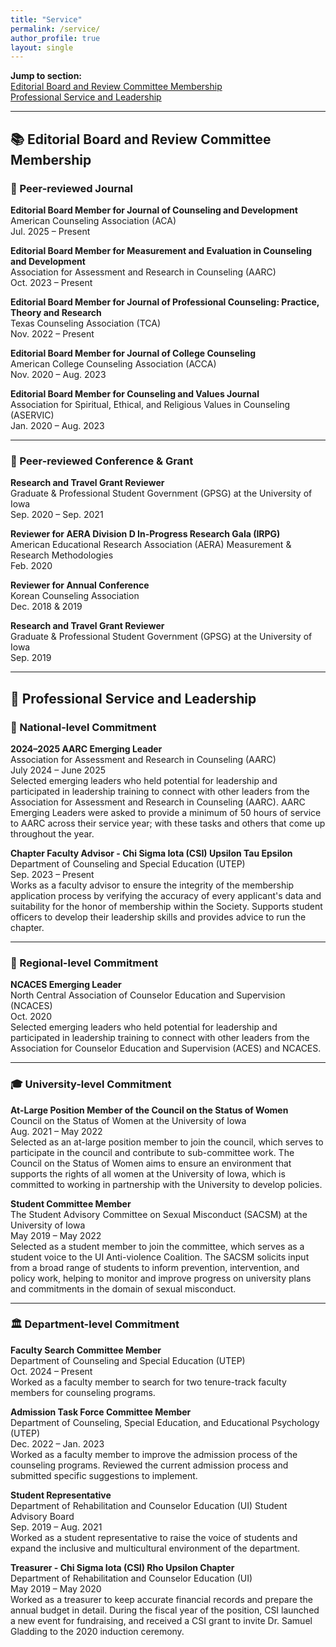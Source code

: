 ```yaml
---
title: "Service"
permalink: /service/
author_profile: true
layout: single
---
```


**Jump to section:**  
[Editorial Board and Review Committee Membership](#editorial-board-and-review-committee-membership)  
[Professional Service and Leadership](#professional-service-and-leadership)

---

## 📚 Editorial Board and Review Committee Membership  


### 📰 Peer-reviewed Journal

**Editorial Board Member for Journal of Counseling and Development**  
American Counseling Association (ACA)  
Jul. 2025 – Present

**Editorial Board Member for Measurement and Evaluation in Counseling and Development**  
Association for Assessment and Research in Counseling (AARC)  
Oct. 2023 – Present

**Editorial Board Member for Journal of Professional Counseling: Practice, Theory and Research**  
Texas Counseling Association (TCA)  
Nov. 2022 – Present

**Editorial Board Member for Journal of College Counseling**  
American College Counseling Association (ACCA)  
Nov. 2020 – Aug. 2023

**Editorial Board Member for Counseling and Values Journal**  
Association for Spiritual, Ethical, and Religious Values in Counseling (ASERVIC)  
Jan. 2020 – Aug. 2023

---

### 📝 Peer-reviewed Conference & Grant

**Research and Travel Grant Reviewer**  
Graduate & Professional Student Government (GPSG) at the University of Iowa  
Sep. 2020 – Sep. 2021

**Reviewer for AERA Division D In-Progress Research Gala (IRPG)**  
American Educational Research Association (AERA) Measurement & Research Methodologies  
Feb. 2020

**Reviewer for Annual Conference**  
Korean Counseling Association  
Dec. 2018 & 2019

**Research and Travel Grant Reviewer**  
Graduate & Professional Student Government (GPSG) at the University of Iowa  
Sep. 2019

---

## 🤝 Professional Service and Leadership  

### 🧭 National-level Commitment

**2024–2025 AARC Emerging Leader**  
Association for Assessment and Research in Counseling (AARC)  
July 2024 – June 2025  
Selected emerging leaders who held potential for leadership and participated in leadership training to connect with other leaders from the Association for Assessment and Research in Counseling (AARC). AARC Emerging Leaders were asked to provide a minimum of 50 hours of service to AARC across their service year; with these tasks and others that come up throughout the year.

**Chapter Faculty Advisor - Chi Sigma Iota (CSI) Upsilon Tau Epsilon**  
Department of Counseling and Special Education (UTEP)  
Sep. 2023 – Present  
Works as a faculty advisor to ensure the integrity of the membership application process by verifying the accuracy of every applicant's data and suitability for the honor of membership within the Society. Supports student officers to develop their leadership skills and provides advice to run the chapter.

---

### 📍 Regional-level Commitment

**NCACES Emerging Leader**  
North Central Association of Counselor Education and Supervision (NCACES)  
Oct. 2020  
Selected emerging leaders who held potential for leadership and participated in leadership training to connect with other leaders from the Association for Counselor Education and Supervision (ACES) and NCACES.

---

### 🎓 University-level Commitment

**At-Large Position Member of the Council on the Status of Women**  
Council on the Status of Women at the University of Iowa  
Aug. 2021 – May 2022  
Selected as an at-large position member to join the council, which serves to participate in the council and contribute to sub-committee work. The Council on the Status of Women aims to ensure an environment that supports the rights of all women at the University of Iowa, which is committed to working in partnership with the University to develop policies.

**Student Committee Member**  
The Student Advisory Committee on Sexual Misconduct (SACSM) at the University of Iowa  
May 2019 – May 2022  
Selected as a student member to join the committee, which serves as a student voice to the UI Anti-violence Coalition. The SACSM solicits input from a broad range of students to inform prevention, intervention, and policy work, helping to monitor and improve progress on university plans and commitments in the domain of sexual misconduct.

---

### 🏛️ Department-level Commitment

**Faculty Search Committee Member**  
Department of Counseling and Special Education (UTEP)  
Oct. 2024 – Present  
Worked as a faculty member to search for two tenure-track faculty members for counseling programs.

**Admission Task Force Committee Member**  
Department of Counseling, Special Education, and Educational Psychology (UTEP)  
Dec. 2022 – Jan. 2023  
Worked as a faculty member to improve the admission process of the counseling programs. Reviewed the current admission process and submitted specific suggestions to implement.

**Student Representative**  
Department of Rehabilitation and Counselor Education (UI) Student Advisory Board  
Sep. 2019 – Aug. 2021  
Worked as a student representative to raise the voice of students and expand the inclusive and multicultural environment of the department.

**Treasurer - Chi Sigma Iota (CSI) Rho Upsilon Chapter**  
Department of Rehabilitation and Counselor Education (UI)  
May 2019 – May 2020  
Worked as a treasurer to keep accurate financial records and prepare the annual budget in detail. During the fiscal year of the position, CSI launched a new event for fundraising, and received a CSI grant to invite Dr. Samuel Gladding to the 2020 induction ceremony.
